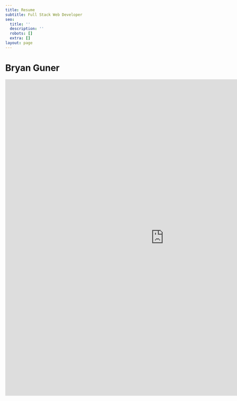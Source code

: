 ```yaml
---
title: Resume
subtitle: Full Stack Web Developer
seo:
  title: ''
  description: ''
  robots: []
  extra: []
layout: page
---
```

# Bryan Guner



<iframe src="https://onedrive.live.com/embed?cid=D21009FDD967A241&resid=D21009FDD967A241%21690246&authkey=AJeuslwsYM8XHNw&em=2" width="1000" height="1000" frameborder="0" scrolling="no"></iframe>